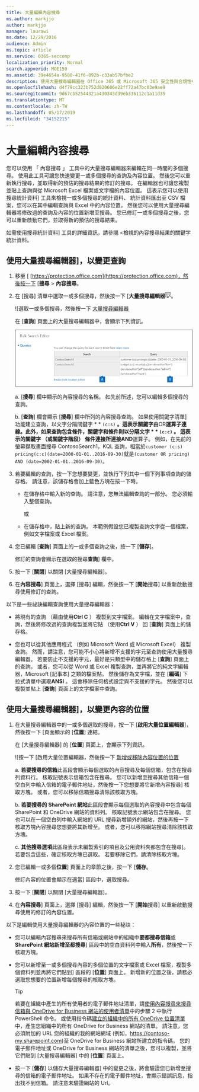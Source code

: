 ```yaml
---
title: 大量編輯內容搜尋
ms.author: markjjo
author: markjjo
manager: laurawi
ms.date: 12/29/2016
audience: Admin
ms.topic: article
ms.service: O365-seccomp
localization_priority: Normal
search.appverid: MOE150
ms.assetid: 39e4654a-9588-41f6-892b-c33ab57bfbe2
description: 使用大量搜尋編輯器在 Office 365 或 Microsoft 365 安全性與合規性中心] 中，可快速變更一或多個內容搜尋的查詢及內容位置。
ms.openlocfilehash: d4f79cc323b752d020606e22ff72a47bc03e9ae9
ms.sourcegitcommit: 9d67cb52544321a430343d39eb336112c1a11d35
ms.translationtype: MT
ms.contentlocale: zh-TW
ms.lasthandoff: 05/17/2019
ms.locfileid: "34152215"
---
```

# <a name="bulk-edit-content-searches"></a>大量編輯內容搜尋

您可以使用 「 內容搜尋 」 工具中的大量搜尋編輯器來編輯在同一時間的多個搜尋。 使用此工具可讓您快速變更一或多個搜尋的查詢及內容位置。 然後您可以重新執行搜尋，並取得新的預估的搜尋結果的修訂的搜尋。 在編輯器也可讓您複製並貼上查詢與從 Microsoft Excel 檔案或文字檔的內容位置。 這表示您可以使用搜尋統計資料] 工具來檢視一或多個搜尋的統計資料、 統計資料匯出至 CSV 檔案，您可以在其中編輯查詢與 Excel 中的內容位置。 然後您可以使用大量搜尋編輯器將修改過的查詢及內容的位置新增至搜尋。 您已修訂一或多個搜尋之後，您可以重新啟動它們，並取得新的預估的搜尋結果。
  
如需使用搜尋統計資料] 工具的詳細資訊，請參閱 <<c0>檢視的內容搜尋結果的關鍵字統計資料。
  
## <a name="use-the-bulk-search-editor-to-change-queries"></a>使用大量搜尋編輯器]，以變更查詢

1. 移至 [ [https://protection.office.com](https://protection.office.com)，然後按一下 [**搜尋** \> **內容搜尋**。
    
2. 在 [搜尋] 清單中選取一或多個搜尋，然後按一下 [**大量搜尋編輯器**![大量搜尋編輯器按鈕](media/1ddb3d18-2f00-4a7b-98a6-817ca5ec7014.png)。
    
    ![選取一或多個搜尋，然後按一下 [大量搜尋編輯器](media/600c9716-89a2-4451-b111-fa7cfaad2006.png)
  
    在 [**查詢**] 頁面上的大量搜尋編輯器中，會顯示下列資訊。 
    
    ![[大量搜尋編輯器] 頁面上會顯示所選的搜尋查詢](media/189659af-cc78-4479-b0bc-a93decad2f6c.png)
  
    a. [**搜尋**] 欄中顯示的內容搜尋的名稱。 如先前所述，您可以編輯多個搜尋的查詢。 
    
    b. [**查詢**] 欄會顯示 [**搜尋**] 欄中所列的內容搜尋查詢。 如果使用關鍵字清單] 功能建立查詢，以文字分隔關鍵字 * * `(c:s)` **。這表示關鍵字由**OR**運算子連線。此外，如果查詢包含條件，關鍵字和條件則以分隔文字 * * `(c:c)` **。 這表示的關鍵字 （或關鍵字階段） 條件連接所連接**AND**運算子。 例如，在先前的螢幕擷取畫面搜尋 ContosoSearch1，KQL 查詢，相當於`customer (c:s) pricing(c:c)(date=2000-01-01..2016-09-30)`就是`(customer OR pricing) AND (date=2002-01-01..2016-09-30)`。
    
3. 若要編輯的查詢，按一下您想要變更，並執行下列其中一個下列事項查詢的儲存格。 請注意，該儲存格會加上藍色方塊在按一下時。
    
   - 在儲存格中輸入新的查詢。 請注意，您無法編輯查詢的一部分。 您必須輸入整個查詢。
    
      或
    
    - 在儲存格中，貼上新的查詢。 本範例假設您已複製查詢文字從一個檔案，例如文字檔案或 Excel 檔案。
    
4. 您已編輯 [**查詢**] 頁面上的一或多個查詢之後，按一下 [**儲存**]。
    
    修訂的查詢會顯示在選取的搜尋**查詢**] 欄中。 
    
5. 按一下 [**關閉**] 以關閉 [大量搜尋編輯器]。 
    
6. 在**內容搜尋**] 頁面上，選擇 [搜尋] 編輯，然後按一下 [**開始**搜尋] 以重新啟動搜尋使用修訂的查詢。 
    
以下是一些祕訣編輯查詢使用大量搜尋編輯器：
  
- 將現有的查詢 （藉由使用**Ctrl C** ） 複製到文字檔案。 編輯在文字檔案中，查詢，然後將修改過的查詢複製並將它貼 （使用**Ctrl V** ） 回 [**查詢**] 頁面上的儲存格。 
    
- 您也可以從其他應用程式 （例如 Microsoft Word 或 Microsoft Excel） 複製查詢。 然而，請注意，您可能不小心將新增不支援的字元至查詢使用大量搜尋編輯器。 若要防止不支援的字元，最好是只類型中的儲存格上 [**查詢**] 頁面上的查詢。 或者，您可以從 Word 或 Excel 複製查詢，並再將它的純文字編輯器，Microsoft [記事本] 之類的檔案貼。 然後儲存為文字檔，並在 [**編碼**] 下拉式清單中選取**ANSI** 。 這會移除任何格式設定與不支援的字元。 然後您可以複製並貼上 [**查詢**] 頁面上的文字檔案中查詢。 
    
  
## <a name="use-the-bulk-search-editor-to-change-content-locations"></a>使用大量搜尋編輯器]，以變更內容的位置

1. 在大量搜尋編輯器中的一或多個選取的搜尋，按一下 [**啟用大量位置編輯器**]，然後按一下 [頁面顯示的 [**位置**] 連結。 
    
    在 [大量搜尋編輯器] 的 [**位置**] 頁面上，會顯示下列資訊。 
    
    ![按一下 [啟用大量位置編輯器，然後按一下 [新增或移除內容位置的位置](media/a5a468ce-bd63-4c53-bc37-ff64cf769e59.png)
  
    a. **若要搜尋的信箱**此區段會顯示每個選取的內容搜尋及每個信箱，包含在搜尋列資料行。 核取記號表示信箱包含在搜尋。 您可以新增至搜尋其他信箱一個空白列中輸入信箱的電子郵件地址，然後按一下您想要將它新增內容搜尋] 核取方塊。 或者，您可以移除信箱搜尋清除該核取方塊。
    
    b. **若要搜尋的 SharePoint 網站**此區段會顯示每個選取的內容搜尋中包含每個 SharePoint 和 OneDrive 網站的資料列。 核取記號表示網站包含在搜尋。 您也可以在一個空白列中輸入網站的 URL 搜尋新增額外的網站，然後再按一下核取方塊內容搜尋您想要將其新增至。 或者，您可以移除網站搜尋清除該核取方塊。
    
    c. **其他搜尋選項**此區段表示未編製索引的項目及公用資料夾都包含在搜尋]。 若要包含這些，確定核取方塊已選取。 若要移除它們，請清除核取方塊。
    
2. 您已編輯一或多個**位置**] 頁面上的章節之後，按一下 [**儲存**。
    
    修訂內容的位置會顯示在適當] 區段中，選取搜尋。
    
3. 按一下 [**關閉**] 以關閉 [大量搜尋編輯器]。 
    
4. 在**內容搜尋**] 頁面上，選擇 [搜尋] 編輯，然後按一下 [**開始**搜尋] 以重新啟動搜尋使用的修訂的內容位置。 
    
以下是編輯使用大量搜尋編輯器的內容位置的一些秘訣：
  
- 您可以編輯內容搜尋來搜尋所有信箱或網站中的組織中**要都搜尋信箱**或**SharePoint 網站新增至都搜尋**] 區段中的空白資料列中輸入**所有**，然後按一下核取方塊。 
    
- 您可以新增至一或多個搜尋內容的多個位置的文字檔案或 Excel 檔案，複製多個資料列並再將它們貼到] 區段的 [**位置**] 頁面上。 新增新的位置之後，請務必選取您想要的位置新增每個搜尋的核取方塊。 
    
    > [!TIP]
    > 若要在組織中產生的所有使用者的電子郵件地址清單，請[使用內容搜尋來搜尋信箱與 OneDrive for Business 網站的使用者清單](search-the-mailbox-and-onedrive-for-business-for-a-list-of-users.md#step2)中的步驟 2 中執行 PowerShell 命令。 或使用指令碼[建立的組織中的所有 OneDrive 位置清單](https://support.office.com/article/8e200cb2-c768-49cb-88ec-53493e8ad80a)中，產生您組織中的所有 OneDrive for Business 網站的清單。 請注意，您必須附加的 URL 您的組織的我的網站網域 (例如，https://contoso-my.sharepoint.com)至 OneDrive for Business 網站所建立的指令碼。 您的電子郵件地址或 OneDrive for Business 網站的清單之後，您可以複製，並將它們貼到 [大量搜尋編輯器] 中的 [**位置**] 頁面上。 
  
- 按一下 [**儲存**] 以儲存大量搜尋編輯器] 中的變更之後，將會驗證您已新增至搜尋的信箱的電子郵件地址。 如果不存在的電子郵件地址，會顯示錯誤訊息，指出找不到信箱。 請注意未驗證網站的 Url。 
  

